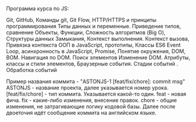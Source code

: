 Программа курса по JS:

Git, GitHub, Команды git, Git Flow,
HTTP/HTTPS и принципы программирования
Типы данных и переменные. Приведение типов, сравнение
Объекты, Функции, Сложность алгоритмов (Big O), Структуры данных
Замыкания, Контекст выполнения. Контекст вызова, Привязка контекста
ООП в JavaScript, прототипы, Классы ES6
Event Loop, асинхронность в JavaScript, Promise,
Понятие окружения, DOM, BOM. Навигация по DOM. Поиск элементов
Изменение DOM. Атрибуты, классы и стили элементов, Браузерные события. Стадии событий . Обработка событий

Пример названия коммита - "ASTONJS-1 [feat/fix/chore]: commit msg"
ASTONJS - название проекта, далее указывается номер урока.
[feat/fix/chore] - тип коммита. Указывается какой-то один.
feat - новая фича.
fix - какие-либо изменения, внесение правок.
chore - общие изменения, не затрагивающие логику кодовой базы.
Далее после двоеточия идёт сообщение коммита на английском языке.

